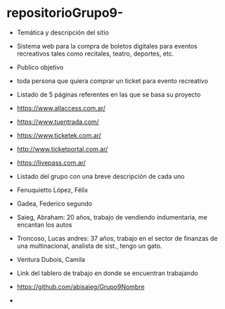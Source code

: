 # repositorioGrupo9-

- Temática y descripción del sitio 
- Sistema web para la compra de boletos digitales para eventos recreativos tales como recitales, teatro, deportes, etc.


- Publico objetivo
- toda persona que quiera comprar un ticket para evento recreativo


- Listado de 5 páginas referentes en las que se basa su proyecto
- https://www.allaccess.com.ar/
- https://www.tuentrada.com/
- https://www.ticketek.com.ar/
- http://www.ticketportal.com.ar/
- https://livepass.com.ar/


- Listado del grupo con una breve descripción de cada uno
- Fenuquietto López, Félix 
- Gadea, Federico segundo
- Saieg, Abraham: 20 años, trabajo de vendiendo indumentaria, me encantan los autos
- Troncoso, Lucas andres: 37 años, trabajo en el sector de finanzas de una multinacional, analista de sist., tengo un gato.
- Ventura Dubois, Camila


- Link del tablero de trabajo en donde se encuentran trabajando
- https://github.com/abisaieg/Grupo9Nombre
- 



